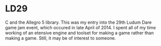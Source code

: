 LD29
====

C and the Allegro 5 library. This was my entry into the 29th Ludum Dare game jam event, which occured in late April of 2014. I spent all of my time working of an etensive engine and toolset for making a game rather than making a game. Still, it may be of interest to someone.
